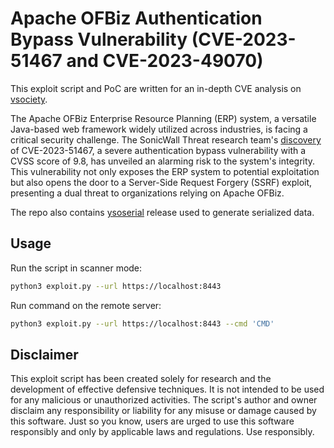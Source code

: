 # Apache OFBiz Authentication Bypass Vulnerability (CVE-2023-51467 and CVE-2023-49070)

This exploit script and PoC are written for an in-depth CVE analysis on [vsociety](https://www.vicarius.io/vsociety/).

The Apache OFBiz Enterprise Resource Planning (ERP) system, a versatile Java-based web framework widely utilized across industries, is facing a critical security challenge. The SonicWall Threat research team's [discovery](https://blog.sonicwall.com/en-us/2023/12/sonicwall-discovers-critical-apache-ofbiz-zero-day-authbiz/) of CVE-2023-51467, a severe authentication bypass vulnerability with a CVSS score of 9.8, has unveiled an alarming risk to the system's integrity. This vulnerability not only exposes the ERP system to potential exploitation but also opens the door to a Server-Side Request Forgery (SSRF) exploit, presenting a dual threat to organizations relying on Apache OFBiz.

The repo also contains [ysoserial](https://github.com/frohoff/ysoserial) release used to generate serialized data.

## Usage

Run the script in scanner mode:

```bash
python3 exploit.py --url https://localhost:8443
```

Run command on the remote server:
```bash
python3 exploit.py --url https://localhost:8443 --cmd 'CMD'
```

## Disclaimer
This exploit script has been created solely for research and the development of effective defensive techniques. It is not intended to be used for any malicious or unauthorized activities. The script's author and owner disclaim any responsibility or liability for any misuse or damage caused by this software. Just so you know, users are urged to use this software responsibly and only by applicable laws and regulations. Use responsibly.
